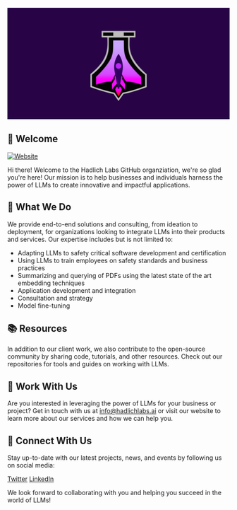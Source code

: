 ![](https://raw.githubusercontent.com/hadlichlabs/.github/main/profile/Logo.png)

## 👋 Welcome
[![Website](https://img.shields.io/badge/website-hadlichlabs.ai-blue?style=flat-square)](https://hadlichlabs.ai)

Hi there! Welcome to the Hadlich Labs GitHub organziation, we're so glad you're here! Our mission is to help businesses and individuals harness the power of LLMs to create innovative and impactful applications.

## 🚀 What We Do
We provide end-to-end solutions and consulting, from ideation to deployment, for organizations looking to integrate LLMs into their products and services. Our expertise includes but is not limited to:

- Adapting LLMs to safety critical software development and certification
- Using LLMs to train employees on safety standards and business practices
- Summarizing and querying of PDFs using the latest state of the art embedding techniques
- Application development and integration
- Consultation and strategy
- Model fine-tuning

## 📚 Resources
In addition to our client work, we also contribute to the open-source community by sharing code, tutorials, and other resources. Check out our repositories for tools and guides on working with LLMs.

## 💼 Work With Us
Are you interested in leveraging the power of LLMs for your business or project? Get in touch with us at [info@hadlichlabs.ai](mailto:info@hadlichlabs.ai) or visit our website to learn more about our services and how we can help you.

## 🤝 Connect With Us
Stay up-to-date with our latest projects, news, and events by following us on social media:

[Twitter](https://www.twitter.com/hadlichlabs)
[LinkedIn](https://www.linkedin.com/company/hadlich-labs)

We look forward to collaborating with you and helping you succeed in the world of LLMs!

